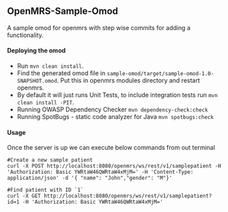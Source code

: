 ## OpenMRS-Sample-Omod
A sample omod for openmrs with step wise commits for adding a functionality.

#### Deploying the omod
- Run `mvn clean install`.
- Find the generated omod file in `sample-omod/target/sample-omod-1.0-SNAPSHOT.omod`. Put this in openmrs modules directory and restart openmrs.
- By default it will just runs Unit Tests, to include integration tests run `mvn clean install -PIT`. 
- Running OWASP Dependency Checker `mvn dependency-check:check`
- Running SpotBugs - static code analyzer for Java `mvn spotbugs:check`

#### Usage
Once the server is up we can execute below commands from out terminal

```
#Create a new sample patient
curl -X POST http://localhost:8080/openmrs/ws/rest/v1/samplepatient -H 'Authorization: Basic YWRtaW46QWRtaW4xMjM=' -H 'Content-Type: application/json' -d '{ "name": "John","gender": "M"}'

#Find patient with ID `1`
curl -X GET http://localhost:8080/openmrs/ws/rest/v1/samplepatient?id=1 -H 'Authorization: Basic YWRtaW46QWRtaW4xMjM='
```

